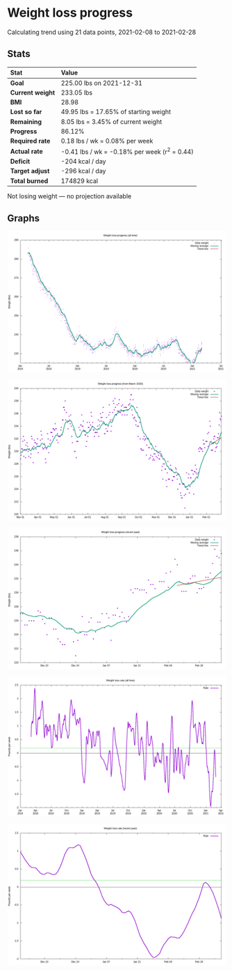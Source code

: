 # Weight loss progress

Calculating trend using 21 data points, 2021-02-08 to 2021-02-28

## Stats

Stat|Value
:-|:-
**Goal**|225.00 lbs on 2021-12-31
**Current weight**|233.05 lbs
**BMI**|28.98
**Lost so far**|49.95 lbs = 17.65% of starting weight
**Remaining**|8.05 lbs =  3.45% of current  weight
**Progress**|86.12%
**Required rate**|0.18 lbs / wk = 0.08% per week
**Actual rate**|-0.41 lbs / wk = -0.18% per week  (r<sup>2</sup> = 0.44)
**Deficit**|-204 kcal / day
**Target adjust**|-296 kcal / day
**Total burned**|174829 kcal

Not losing weight &mdash; no projection available

## Graphs

![](weight-graph-alltime.png)

![](weight-graph-covid.png)

![](weight-graph-recent.png)

![](rate-graph-alltime.png)

![](rate-graph-recent.png)
